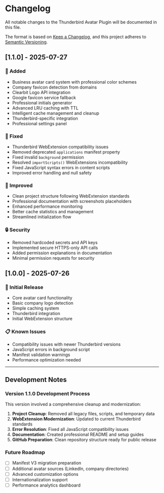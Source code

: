 # Changelog

All notable changes to the Thunderbird Avatar Plugin will be documented in this file.

The format is based on [Keep a Changelog](https://keepachangelog.com/en/1.0.0/),
and this project adheres to [Semantic Versioning](https://semver.org/spec/v2.0.0.html).

## [1.1.0] - 2025-07-27

### 🚀 Added
- Business avatar card system with professional color schemes
- Company favicon detection from domains
- Clearbit Logo API integration
- Google favicon service fallback
- Professional initials generator
- Advanced LRU caching with TTL
- Intelligent cache management and cleanup
- Thunderbird-specific integration
- Professional settings panel

### 🔧 Fixed
- Thunderbird WebExtension compatibility issues
- Removed deprecated `applications` manifest property
- Fixed invalid `background` permission
- Resolved `importScripts()` WebExtensions incompatibility
- Fixed JavaScript syntax errors in content scripts
- Improved error handling and null safety

### 🎨 Improved
- Clean project structure following WebExtension standards
- Professional documentation with screenshots placeholders
- Enhanced performance monitoring
- Better cache statistics and management
- Streamlined initialization flow

### 🔒 Security
- Removed hardcoded secrets and API keys
- Implemented secure HTTPS-only API calls
- Added permission explanations in documentation
- Minimal permission requests for security

## [1.0.0] - 2025-07-26

### 🎉 Initial Release
- Core avatar card functionality
- Basic company logo detection
- Simple caching system
- Thunderbird integration
- Initial WebExtension structure

### 📋 Known Issues
- Compatibility issues with newer Thunderbird versions
- JavaScript errors in background script
- Manifest validation warnings
- Performance optimization needed

---

## Development Notes

### Version 1.1.0 Development Process
This version involved a comprehensive cleanup and modernization:

1. **Project Cleanup**: Removed all legacy files, scripts, and temporary data
2. **WebExtension Modernization**: Updated to current Thunderbird standards
3. **Error Resolution**: Fixed all JavaScript compatibility issues
4. **Documentation**: Created professional README and setup guides
5. **GitHub Preparation**: Clean repository structure ready for public release

### Future Roadmap
- [ ] Manifest V3 migration preparation
- [ ] Additional avatar sources (LinkedIn, company directories)
- [ ] Advanced customization options
- [ ] Internationalization support
- [ ] Performance analytics dashboard